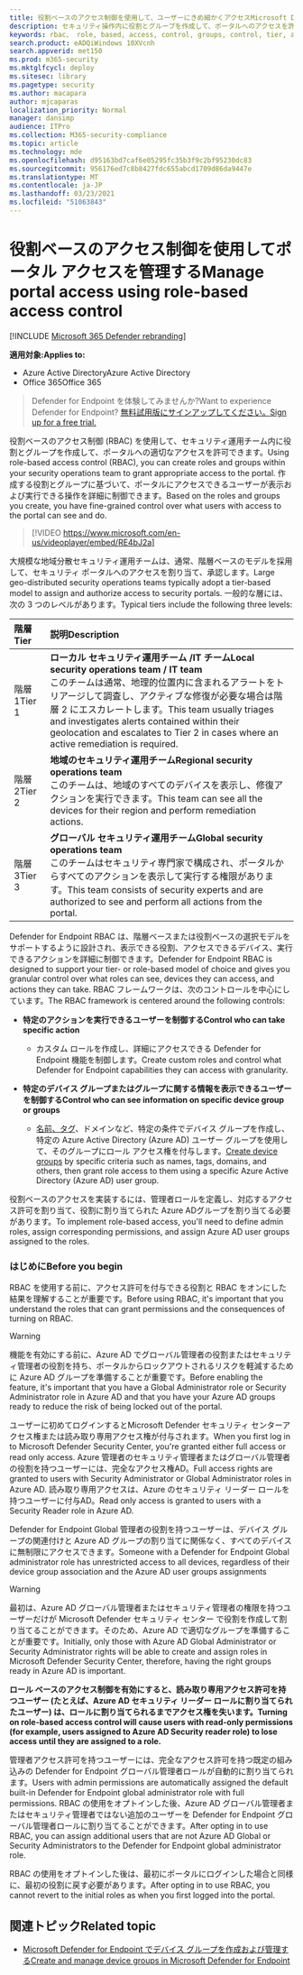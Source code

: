 ```yaml
---
title: 役割ベースのアクセス制御を使用して、ユーザーにきめ細かくアクセスMicrosoft Defender セキュリティ センター
description: セキュリティ操作内に役割とグループを作成して、ポータルへのアクセスを許可します。
keywords: rbac、 role, based, access, control, groups, control, tier, aad
search.product: eADQiWindows 10XVcnh
search.appverid: met150
ms.prod: m365-security
ms.mktglfcycl: deploy
ms.sitesec: library
ms.pagetype: security
ms.author: macapara
author: mjcaparas
localization_priority: Normal
manager: dansimp
audience: ITPro
ms.collection: M365-security-compliance
ms.topic: article
ms.technology: mde
ms.openlocfilehash: d95163bd7caf6e05295fc35b3f9c2bf95230dc83
ms.sourcegitcommit: 956176ed7c8b8427fdc655abcd1709d86da9447e
ms.translationtype: MT
ms.contentlocale: ja-JP
ms.lasthandoff: 03/23/2021
ms.locfileid: "51063843"
---
```

# <a name="manage-portal-access-using-role-based-access-control"></a><span data-ttu-id="75a94-104">役割ベースのアクセス制御を使用してポータル アクセスを管理する</span><span class="sxs-lookup"><span data-stu-id="75a94-104">Manage portal access using role-based access control</span></span>

[!INCLUDE [Microsoft 365 Defender rebranding](../../includes/microsoft-defender.md)]

<span data-ttu-id="75a94-105">**適用対象:**</span><span class="sxs-lookup"><span data-stu-id="75a94-105">**Applies to:**</span></span>
- <span data-ttu-id="75a94-106">Azure Active Directory</span><span class="sxs-lookup"><span data-stu-id="75a94-106">Azure Active Directory</span></span>
- <span data-ttu-id="75a94-107">Office 365</span><span class="sxs-lookup"><span data-stu-id="75a94-107">Office 365</span></span>

> <span data-ttu-id="75a94-108">Defender for Endpoint を体験してみませんか?</span><span class="sxs-lookup"><span data-stu-id="75a94-108">Want to experience Defender for Endpoint?</span></span> [<span data-ttu-id="75a94-109">無料試用版にサインアップしてください。</span><span class="sxs-lookup"><span data-stu-id="75a94-109">Sign up for a free trial.</span></span>](https://www.microsoft.com/microsoft-365/windows/microsoft-defender-atp?ocid=docs-wdatp-rbac-abovefoldlink)

<span data-ttu-id="75a94-110">役割ベースのアクセス制御 (RBAC) を使用して、セキュリティ運用チーム内に役割とグループを作成して、ポータルへの適切なアクセスを許可できます。</span><span class="sxs-lookup"><span data-stu-id="75a94-110">Using role-based access control (RBAC), you can create roles and groups within your security operations team to grant appropriate access to the  portal.</span></span> <span data-ttu-id="75a94-111">作成する役割とグループに基づいて、ポータルにアクセスできるユーザーが表示および実行できる操作を詳細に制御できます。</span><span class="sxs-lookup"><span data-stu-id="75a94-111">Based on the roles and groups you create, you have fine-grained control over what users with access to the portal can see and do.</span></span> 

> [!VIDEO https://www.microsoft.com/en-us/videoplayer/embed/RE4bJ2a]

<span data-ttu-id="75a94-112">大規模な地域分散セキュリティ運用チームは、通常、階層ベースのモデルを採用して、セキュリティ ポータルへのアクセスを割り当て、承認します。</span><span class="sxs-lookup"><span data-stu-id="75a94-112">Large geo-distributed security operations teams typically adopt a tier-based model to assign and authorize access to security portals.</span></span> <span data-ttu-id="75a94-113">一般的な層には、次の 3 つのレベルがあります。</span><span class="sxs-lookup"><span data-stu-id="75a94-113">Typical tiers include the following three levels:</span></span>

<span data-ttu-id="75a94-114">階層</span><span class="sxs-lookup"><span data-stu-id="75a94-114">Tier</span></span> | <span data-ttu-id="75a94-115">説明</span><span class="sxs-lookup"><span data-stu-id="75a94-115">Description</span></span>
:---|:---
<span data-ttu-id="75a94-116">階層 1</span><span class="sxs-lookup"><span data-stu-id="75a94-116">Tier 1</span></span> | <span data-ttu-id="75a94-117">**ローカル セキュリティ運用チーム /IT チーム**</span><span class="sxs-lookup"><span data-stu-id="75a94-117">**Local security operations team / IT team**</span></span> <br> <span data-ttu-id="75a94-118">このチームは通常、地理的位置内に含まれるアラートをトリアージして調査し、アクティブな修復が必要な場合は階層 2 にエスカレートします。</span><span class="sxs-lookup"><span data-stu-id="75a94-118">This team usually triages and investigates alerts contained within their geolocation and escalates to Tier 2 in cases where an active remediation is required.</span></span>
<span data-ttu-id="75a94-119">階層 2</span><span class="sxs-lookup"><span data-stu-id="75a94-119">Tier 2</span></span> | <span data-ttu-id="75a94-120">**地域のセキュリティ運用チーム**</span><span class="sxs-lookup"><span data-stu-id="75a94-120">**Regional security operations team**</span></span> <br> <span data-ttu-id="75a94-121">このチームは、地域のすべてのデバイスを表示し、修復アクションを実行できます。</span><span class="sxs-lookup"><span data-stu-id="75a94-121">This team can see all the devices for their region and perform remediation actions.</span></span>
<span data-ttu-id="75a94-122">階層 3</span><span class="sxs-lookup"><span data-stu-id="75a94-122">Tier 3</span></span> | <span data-ttu-id="75a94-123">**グローバル セキュリティ運用チーム**</span><span class="sxs-lookup"><span data-stu-id="75a94-123">**Global security operations team**</span></span> <br> <span data-ttu-id="75a94-124">このチームはセキュリティ専門家で構成され、ポータルからすべてのアクションを表示して実行する権限があります。</span><span class="sxs-lookup"><span data-stu-id="75a94-124">This team consists of security experts and are authorized to see and perform all actions from the portal.</span></span>

<span data-ttu-id="75a94-125">Defender for Endpoint RBAC は、階層ベースまたは役割ベースの選択モデルをサポートするように設計され、表示できる役割、アクセスできるデバイス、実行できるアクションを詳細に制御できます。</span><span class="sxs-lookup"><span data-stu-id="75a94-125">Defender for Endpoint RBAC is designed to support your tier- or role-based model of choice and gives you granular control over what roles can see, devices they can access, and actions they can take.</span></span> <span data-ttu-id="75a94-126">RBAC フレームワークは、次のコントロールを中心にしています。</span><span class="sxs-lookup"><span data-stu-id="75a94-126">The RBAC framework is centered around the following controls:</span></span>

- <span data-ttu-id="75a94-127">**特定のアクションを実行できるユーザーを制御する**</span><span class="sxs-lookup"><span data-stu-id="75a94-127">**Control who can take specific action**</span></span>
  - <span data-ttu-id="75a94-128">カスタム ロールを作成し、詳細にアクセスできる Defender for Endpoint 機能を制御します。</span><span class="sxs-lookup"><span data-stu-id="75a94-128">Create custom roles and control what Defender for Endpoint capabilities they can access with granularity.</span></span>
 
- <span data-ttu-id="75a94-129">**特定のデバイス グループまたはグループに関する情報を表示できるユーザーを制御する**</span><span class="sxs-lookup"><span data-stu-id="75a94-129">**Control who can see information on specific device group or groups**</span></span>
  - <span data-ttu-id="75a94-130">[名前、タグ](machine-groups.md)、ドメインなど、特定の条件でデバイス グループを作成し、特定の Azure Active Directory (Azure AD) ユーザー グループを使用して、そのグループにロール アクセス権を付与します。</span><span class="sxs-lookup"><span data-stu-id="75a94-130">[Create device groups](machine-groups.md) by specific criteria such as names, tags, domains, and others, then grant role access to them using a specific  Azure Active Directory (Azure AD) user group.</span></span>

<span data-ttu-id="75a94-131">役割ベースのアクセスを実装するには、管理者ロールを定義し、対応するアクセス許可を割り当て、役割に割り当てられた Azure ADグループを割り当てる必要があります。</span><span class="sxs-lookup"><span data-stu-id="75a94-131">To implement role-based access, you'll need to define admin roles, assign corresponding permissions, and assign Azure AD user groups assigned to the roles.</span></span>


### <a name="before-you-begin"></a><span data-ttu-id="75a94-132">はじめに</span><span class="sxs-lookup"><span data-stu-id="75a94-132">Before you begin</span></span>
<span data-ttu-id="75a94-133">RBAC を使用する前に、アクセス許可を付与できる役割と RBAC をオンにした結果を理解することが重要です。</span><span class="sxs-lookup"><span data-stu-id="75a94-133">Before using RBAC, it's important that you understand the roles that can grant permissions and the consequences of turning on RBAC.</span></span>


> [!WARNING]
> <span data-ttu-id="75a94-134">機能を有効にする前に、Azure AD でグローバル管理者の役割またはセキュリティ管理者の役割を持ち、ポータルからロックアウトされるリスクを軽減するために Azure AD グループを準備することが重要です。</span><span class="sxs-lookup"><span data-stu-id="75a94-134">Before enabling the feature, it's important that you have a Global Administrator role or Security Administrator role in Azure AD and that you have your Azure AD groups ready to reduce the risk of being locked out of the portal.</span></span> 

<span data-ttu-id="75a94-135">ユーザーに初めてログインするとMicrosoft Defender セキュリティ センターアクセス権または読み取り専用アクセス権が付与されます。</span><span class="sxs-lookup"><span data-stu-id="75a94-135">When you first log in to Microsoft Defender Security Center, you're granted either full access or read only access.</span></span> <span data-ttu-id="75a94-136">Azure 管理者のセキュリティ管理者またはグローバル管理者の役割を持つユーザーには、完全なアクセス権AD。</span><span class="sxs-lookup"><span data-stu-id="75a94-136">Full access rights are granted to users with Security Administrator or Global Administrator roles in Azure AD.</span></span> <span data-ttu-id="75a94-137">読み取り専用アクセスは、Azure のセキュリティ リーダー ロールを持つユーザーに付与AD。</span><span class="sxs-lookup"><span data-stu-id="75a94-137">Read only access is granted to users with a Security Reader role in Azure AD.</span></span> 

<span data-ttu-id="75a94-138">Defender for Endpoint Global 管理者の役割を持つユーザーは、デバイス グループの関連付けと Azure AD グループの割り当てに関係なく、すべてのデバイスに無制限にアクセスできます。</span><span class="sxs-lookup"><span data-stu-id="75a94-138">Someone with a Defender for Endpoint Global administrator role has unrestricted access to all devices, regardless of their device group association and the Azure AD user groups assignments</span></span>

> [!WARNING]
> <span data-ttu-id="75a94-139">最初は、Azure AD グローバル管理者またはセキュリティ管理者の権限を持つユーザーだけが Microsoft Defender セキュリティ センター で役割を作成して割り当てることができます。そのため、Azure AD で適切なグループを準備することが重要です。</span><span class="sxs-lookup"><span data-stu-id="75a94-139">Initially, only those with Azure AD Global Administrator or Security Administrator rights will be able to create and assign roles in Microsoft Defender Security Center, therefore, having the right groups ready in Azure AD is important.</span></span>
>
> <span data-ttu-id="75a94-140">**ロール ベースのアクセス制御を有効にすると、読み取り専用アクセス許可を持つユーザー (たとえば、Azure AD セキュリティ リーダー ロールに割り当てられたユーザー) は、ロールに割り当てられるまでアクセス権を失います。**</span><span class="sxs-lookup"><span data-stu-id="75a94-140">**Turning on role-based access control will cause users with read-only permissions (for example, users assigned to Azure AD Security reader role) to lose access until they are assigned to a role.**</span></span> 
>
><span data-ttu-id="75a94-141">管理者アクセス許可を持つユーザーには、完全なアクセス許可を持つ既定の組み込みの Defender for Endpoint グローバル管理者ロールが自動的に割り当てられます。</span><span class="sxs-lookup"><span data-stu-id="75a94-141">Users with admin permissions are automatically assigned the default built-in Defender for Endpoint global administrator role with full permissions.</span></span> <span data-ttu-id="75a94-142">RBAC の使用をオプトインした後、Azure AD グローバル管理者またはセキュリティ管理者ではない追加のユーザーを Defender for Endpoint グローバル管理者ロールに割り当てることができます。</span><span class="sxs-lookup"><span data-stu-id="75a94-142">After opting in to use RBAC, you can assign additional users that are not Azure AD Global or Security Administrators to the Defender for Endpoint global administrator role.</span></span> 
>
> <span data-ttu-id="75a94-143">RBAC の使用をオプトインした後は、最初にポータルにログインした場合と同様に、最初の役割に戻す必要があります。</span><span class="sxs-lookup"><span data-stu-id="75a94-143">After opting in to use RBAC, you cannot revert to the initial roles as when you first logged into the portal.</span></span> 



## <a name="related-topic"></a><span data-ttu-id="75a94-144">関連トピック</span><span class="sxs-lookup"><span data-stu-id="75a94-144">Related topic</span></span>
- [<span data-ttu-id="75a94-145">Microsoft Defender for Endpoint でデバイス グループを作成および管理する</span><span class="sxs-lookup"><span data-stu-id="75a94-145">Create and manage device groups in Microsoft Defender for Endpoint</span></span>](machine-groups.md)
